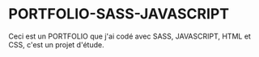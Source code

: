 # PORTFOLIO-SASS-JAVASCRIPT
Ceci est un PORTFOLIO que j'ai codé avec SASS, JAVASCRIPT, HTML et CSS, c'est un projet d'étude.
